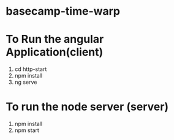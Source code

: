 # basecamp-time-warp

# To Run the angular Application(client)
1. cd http-start
2. npm install
3. ng serve

# To run the node server (server)
1. npm install
2. npm start
